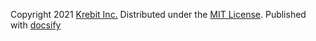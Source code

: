 Copyright 2021 [Krebit Inc.](https://krebit.co/) Distributed under the [MIT License](https://opensource.org/licenses/MIT). Published with [docsify](https://docsify.js.io)
